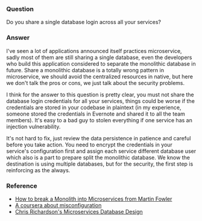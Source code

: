 ### Question

Do you share a single database login across all your services?

### Answer

I've seen a lot of applications announced itself practices microservice, sadly most of them are still sharing a single database, even the developers who build this application considered to separate the monolithic database in future.  Share a monolithic database is a totally wrong pattern in microservice, we should avoid the centralized resources in native, but here we don't talk the pros or cons, we just talk about the security problems.

I think for the answer to this question is pretty clear, you must not share the database login credentials for all your services, things could be worse if the credentials are stored in your codebase in plaintext (in my experience, someone stored the credentials in Evernote and shared it to all the team members).  It's easy to a bad guy to stolen everything if one service has an injection vulnerability.

It's not hard to fix, just review the data persistence in patience and careful before you take action.  You need to encrypt the credentials in your service's configuration first and assign each service different database user which also is a part to prepare split the monolithic database.  We know the destination is using multiple databases, but for the security, the first step is reinforcing as the always.

### Reference

- [How to break a Monolith into Microservices from Martin Fowler](https://martinfowler.com/articles/break-monolith-into-microservices.html)
- [A coursera about misconfiguration](https://www.coursera.org/lecture/cyber-threats-attack-vectors/misconfiguration-4Pvmi)
- [Chris Richardson's Microservices Database Design](https://microservices.io/patterns/data/database-per-service.html)

